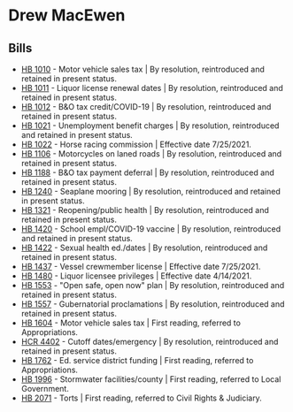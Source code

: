 # Drew MacEwen
## Bills
* [HB 1010](/bill/2021-22/hb/1010/) - Motor vehicle sales tax | By resolution, reintroduced and retained in present status.
* [HB 1011](/bill/2021-22/hb/1011/) - Liquor license renewal dates | By resolution, reintroduced and retained in present status.
* [HB 1012](/bill/2021-22/hb/1012/) - B&O tax credit/COVID-19 | By resolution, reintroduced and retained in present status.
* [HB 1021](/bill/2021-22/hb/1021/) - Unemployment benefit charges | By resolution, reintroduced and retained in present status.
* [HB 1022](/bill/2021-22/hb/1022/) - Horse racing commission | Effective date 7/25/2021.
* [HB 1106](/bill/2021-22/hb/1106/) - Motorcycles on laned roads | By resolution, reintroduced and retained in present status.
* [HB 1188](/bill/2021-22/hb/1188/) - B&O tax payment deferral | By resolution, reintroduced and retained in present status.
* [HB 1240](/bill/2021-22/hb/1240/) - Seaplane mooring | By resolution, reintroduced and retained in present status.
* [HB 1321](/bill/2021-22/hb/1321/) - Reopening/public health | By resolution, reintroduced and retained in present status.
* [HB 1420](/bill/2021-22/hb/1420/) - School empl/COVID-19 vaccine | By resolution, reintroduced and retained in present status.
* [HB 1422](/bill/2021-22/hb/1422/) - Sexual health ed./dates | By resolution, reintroduced and retained in present status.
* [HB 1437](/bill/2021-22/hb/1437/) - Vessel crewmember license | Effective date 7/25/2021.
* [HB 1480](/bill/2021-22/hb/1480/) - Liquor licensee privileges | Effective date 4/14/2021.
* [HB 1553](/bill/2021-22/hb/1553/) - "Open safe, open now" plan | By resolution, reintroduced and retained in present status.
* [HB 1557](/bill/2021-22/hb/1557/) - Gubernatorial proclamations | By resolution, reintroduced and retained in present status.
* [HB 1604](/bill/2021-22/hb/1604/) - Motor vehicle sales tax | First reading, referred to Appropriations.
* [HCR 4402](/bill/2021-22/hcr/4402/) - Cutoff dates/emergency | By resolution, reintroduced and retained in present status.
* [HB 1762](/bill/2021-22/hb/1762/) - Ed. service district funding | First reading, referred to Appropriations.
* [HB 1996](/bill/2021-22/hb/1996/) - Stormwater facilities/county | First reading, referred to Local Government.
* [HB 2071](/bill/2021-22/hb/2071/) - Torts | First reading, referred to Civil Rights & Judiciary.
